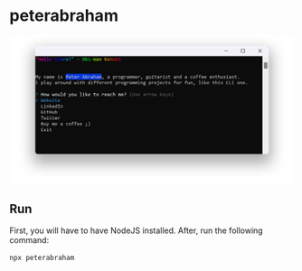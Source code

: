# peterabraham
![screenshot](screenshot.png)

## Run
First, you will have to have NodeJS installed. After, run the following command:
```bash
npx peterabraham
```
